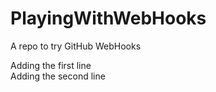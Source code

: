 # PlayingWithWebHooks
A repo to try GitHub WebHooks

Adding the first line  
Adding the second line
